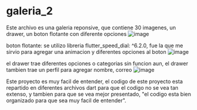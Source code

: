 # galeria_2
Este archivo es una galeria reponsive, que contiene 30 imagenes, un drawer, un boton flotante con diferente opciones
![image](https://user-images.githubusercontent.com/110652225/208927805-dd6f6d23-797d-41ef-a967-7a9eb8512cc6.png)


boton flotante:
se utilizo libreria flutter_speed_dial: ^6.2.0, fue la que me sirvio para agregar una animacion y diferentes opciones al boton
![image](https://user-images.githubusercontent.com/110652225/208928180-1d21e535-2470-44e2-ac7b-ff264d0076f3.png)

el drawer trae diferentes opciones o categorias sin funcion aun, el drawer tambien trae un perfil para agregar nombre, correo
![image](https://user-images.githubusercontent.com/110652225/208921510-cdc02dcf-e0ef-41b0-b686-6ebaec498999.png)

Este proyecto es muy facil de entender, el codigo de este proyecto esta repartido en diferentes archivos dart para que el codigo no se vea tan extenso, y tambien para que se vea mejor presentado, "el codigo esta bien organizado para que sea muy facil de entender".
